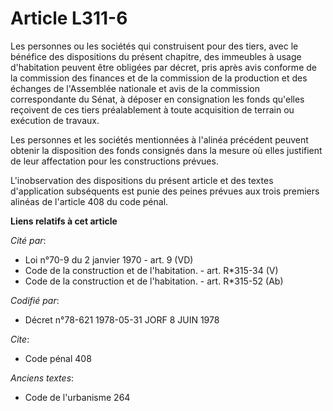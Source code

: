 # Article L311-6

Les personnes ou les sociétés qui construisent pour des tiers, avec le bénéfice des dispositions du présent chapitre, des
immeubles à usage d'habitation peuvent être obligées par décret, pris après avis conforme de la commission des finances et de
la commission de la production et des échanges de l'Assemblée nationale et avis de la commission correspondante du Sénat, à
déposer en consignation les fonds qu'elles reçoivent de ces tiers préalablement à toute acquisition de terrain ou exécution
de travaux.

Les personnes et les sociétés mentionnées à l'alinéa précédent peuvent obtenir la disposition des fonds consignés dans la
mesure où elles justifient de leur affectation pour les constructions prévues.

L'inobservation des dispositions du présent article et des textes d'application subséquents est punie des peines prévues aux
trois premiers alinéas de l'article 408 du code pénal.

**Liens relatifs à cet article**

_Cité par_:

  - Loi n°70-9 du 2 janvier 1970 - art. 9 (VD)
  - Code de la construction et de l'habitation. - art. R*315-34 (V)
  - Code de la construction et de l'habitation. - art. R*315-52 (Ab)

_Codifié par_:

  - Décret n°78-621 1978-05-31 JORF 8 JUIN 1978

_Cite_:

  - Code pénal 408

_Anciens textes_:

  - Code de l'urbanisme 264
